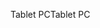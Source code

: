 <span data-ttu-id="8ccd6-101">Tablet PC</span><span class="sxs-lookup"><span data-stu-id="8ccd6-101">Tablet PC</span></span>
